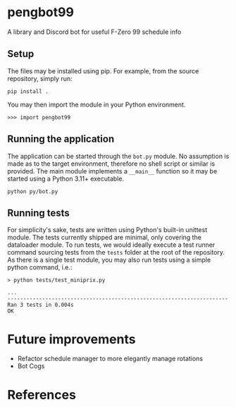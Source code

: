 # pengbot99
A library and Discord bot for useful F-Zero 99 schedule info


## Setup

The files may be installed using pip. For example, from the source repository, simply run:
```
pip install .
```

You may then import the module in your Python environment.
```
>>> import pengbot99
```

## Running the application

The application can be started through the `bot.py` module.
No assumption is made as to the target environment, therefore no shell script or similar is provided.
The main module implements a `__main__` function so it may be started using a Python 3.11+ executable.
```
python py/bot.py
```

## Running tests

For simplicity's sake, tests are written using Python's built-in unittest module. The tests currently shipped are minimal, only covering the dataloader module.
To run tests, we would ideally execute a test runner command sourcing tests from the `tests` folder at the root of the repository.
As there is a single test module, you may also run tests using a simple python command, i.e.:
```
> python tests/test_miniprix.py

...
----------------------------------------------------------------------
Ran 3 tests in 0.004s
OK
```

# Future improvements

- Refactor schedule manager to more elegantly manage rotations
- Bot Cogs


# References

